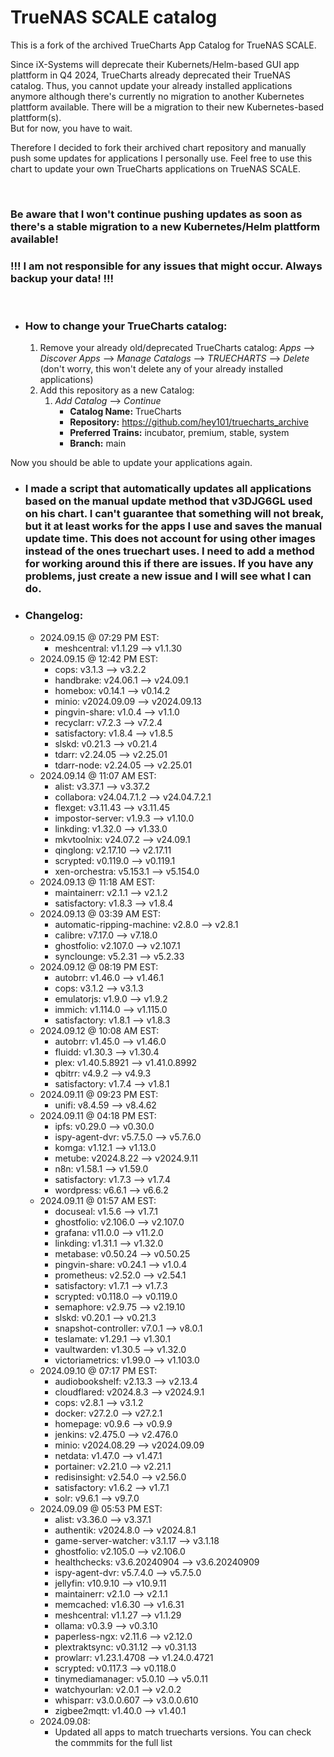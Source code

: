 # TrueNAS SCALE catalog

This is a fork of the archived TrueCharts App Catalog for TrueNAS SCALE.

Since iX-Systems will deprecate their Kubernets/Helm-based GUI app plattform in Q4 2024, TrueCharts already deprecated their TrueNAS catalog. Thus, you cannot update your already installed applications anymore although there's currently no migration to another Kubernetes plattform available. There will be a migration to their new Kubernetes-based plattform(s).  
But for now, you have to wait.

Therefore I decided to fork their archived chart repository and manually push some updates for applications I personally use. Feel free to use this chart to update your own TrueCharts applications on TrueNAS SCALE.

&nbsp;

### **Be aware that I won't continue pushing updates as soon as there's a stable migration to a new Kubernetes/Helm plattform available!**

### **!!! I am not responsible for any issues that might occur. Always backup your data! !!!**

&nbsp;

- ### How to change your TrueCharts catalog:
    
    1.  Remove your already old/deprecated TrueCharts catalog: *Apps* --> *Discover Apps* --> *Manage Catalogs* --> *TRUECHARTS* --> *Delete* (don't worry, this won't delete any of your already installed applications)
    2.  Add this repository as a new Catalog:
        1.  *Add Catalog* --> *Continue*
            - **Catalog Name:** TrueCharts
            - **Repository:** https://github.com/hey101/truecharts_archive
            - **Preferred Trains:** incubator, premium, stable, system
            - **Branch:** main

Now you should be able to update your applications again.

- ### I made a script that automatically updates all applications based on the manual update method that v3DJG6GL used on his chart. I can't guarantee that something will not break, but it at least works for the apps I use and saves the manual update time. This does not account for using other images instead of the ones truechart uses. I need to add a method for working around this if there are issues. If you have any problems, just create a new issue and I will see what I can do. 


- ### Changelog:
	- 2024.09.15 @ 07:29 PM EST:
		- meshcentral: v1.1.29 --> v1.1.30
	- 2024.09.15 @ 12:42 PM EST:
		- cops: v3.1.3 --> v3.2.2
		- handbrake: v24.06.1 --> v24.09.1
		- homebox: v0.14.1 --> v0.14.2
		- minio: v2024.09.09 --> v2024.09.13
		- pingvin-share: v1.0.4 --> v1.1.0
		- recyclarr: v7.2.3 --> v7.2.4
		- satisfactory: v1.8.4 --> v1.8.5
		- slskd: v0.21.3 --> v0.21.4
		- tdarr: v2.24.05 --> v2.25.01
		- tdarr-node: v2.24.05 --> v2.25.01
	- 2024.09.14 @ 11:07 AM EST:
		- alist: v3.37.1 --> v3.37.2
		- collabora: v24.04.7.1.2 --> v24.04.7.2.1
		- flexget: v3.11.43 --> v3.11.45
		- impostor-server: v1.9.3 --> v1.10.0
		- linkding: v1.32.0 --> v1.33.0
		- mkvtoolnix: v24.07.2 --> v24.09.1
		- qinglong: v2.17.10 --> v2.17.11
		- scrypted: v0.119.0 --> v0.119.1
		- xen-orchestra: v5.153.1 --> v5.154.0
	- 2024.09.13 @ 11:18 AM EST:
		- maintainerr: v2.1.1 --> v2.1.2
		- satisfactory: v1.8.3 --> v1.8.4
	- 2024.09.13 @ 03:39 AM EST:
		- automatic-ripping-machine: v2.8.0 --> v2.8.1
		- calibre: v7.17.0 --> v7.18.0
		- ghostfolio: v2.107.0 --> v2.107.1
		- synclounge: v5.2.31 --> v5.2.33
	- 2024.09.12 @ 08:19 PM EST:
		- autobrr: v1.46.0 --> v1.46.1
		- cops: v3.1.2 --> v3.1.3
		- emulatorjs: v1.9.0 --> v1.9.2
		- immich: v1.114.0 --> v1.115.0
		- satisfactory: v1.8.1 --> v1.8.3
	- 2024.09.12 @ 10:08 AM EST:
		- autobrr: v1.45.0 --> v1.46.0
		- fluidd: v1.30.3 --> v1.30.4
		- plex: v1.40.5.8921 --> v1.41.0.8992
		- qbitrr: v4.9.2 --> v4.9.3
		- satisfactory: v1.7.4 --> v1.8.1
	- 2024.09.11 @ 09:23 PM EST:
		- unifi: v8.4.59 --> v8.4.62
	- 2024.09.11 @ 04:18 PM EST:
		- ipfs: v0.29.0 --> v0.30.0
		- ispy-agent-dvr: v5.7.5.0 --> v5.7.6.0
		- komga: v1.12.1 --> v1.13.0
		- metube: v2024.8.22 --> v2024.9.11
		- n8n: v1.58.1 --> v1.59.0
		- satisfactory: v1.7.3 --> v1.7.4
		- wordpress: v6.6.1 --> v6.6.2
	- 2024.09.11 @ 01:57 AM EST:
		- docuseal: v1.5.6 --> v1.7.1
		- ghostfolio: v2.106.0 --> v2.107.0
		- grafana: v11.0.0 --> v11.2.0
		- linkding: v1.31.1 --> v1.32.0
		- metabase: v0.50.24 --> v0.50.25
		- pingvin-share: v0.24.1 --> v1.0.4
		- prometheus: v2.52.0 --> v2.54.1
		- satisfactory: v1.7.1 --> v1.7.3
		- scrypted: v0.118.0 --> v0.119.0
		- semaphore: v2.9.75 --> v2.19.10
		- slskd: v0.20.1 --> v0.21.3
		- snapshot-controller: v7.0.1 --> v8.0.1
		- teslamate: v1.29.1 --> v1.30.1
		- vaultwarden: v1.30.5 --> v1.32.0
		- victoriametrics: v1.99.0 --> v1.103.0
	- 2024.09.10 @ 07:17 PM EST:
		- audiobookshelf: v2.13.3 --> v2.13.4
		- cloudflared: v2024.8.3 --> v2024.9.1
		- cops: v2.8.1 --> v3.1.2
		- docker: v27.2.0 --> v27.2.1
		- homepage: v0.9.6 --> v0.9.9
		- jenkins: v2.475.0 --> v2.476.0
		- minio: v2024.08.29 --> v2024.09.09
		- netdata: v1.47.0 --> v1.47.1
		- portainer: v2.21.0 --> v2.21.1
		- redisinsight: v2.54.0 --> v2.56.0
		- satisfactory: v1.6.2 --> v1.7.1
		- solr: v9.6.1 --> v9.7.0
	- 2024.09.09 @ 05:53 PM EST:
		- alist: v3.36.0 --> v3.37.1
		- authentik: v2024.8.0 --> v2024.8.1
		- game-server-watcher: v3.1.17 --> v3.1.18
		- ghostfolio: v2.105.0 --> v2.106.0
		- healthchecks: v3.6.20240904 --> v3.6.20240909
		- ispy-agent-dvr: v5.7.4.0 --> v5.7.5.0
		- jellyfin: v10.9.10 --> v10.9.11
		- maintainerr: v2.1.0 --> v2.1.1
		- memcached: v1.6.30 --> v1.6.31
		- meshcentral: v1.1.27 --> v1.1.29
		- ollama: v0.3.9 --> v0.3.10
		- paperless-ngx: v2.11.6 --> v2.12.0
		- plextraktsync: v0.31.12 --> v0.31.13
		- prowlarr: v1.23.1.4708 --> v1.24.0.4721
		- scrypted: v0.117.3 --> v0.118.0
		- tinymediamanager: v5.0.10 --> v5.0.11
		- watchyourlan: v2.0.1 --> v2.0.2
		- whisparr: v3.0.0.607 --> v3.0.0.610
		- zigbee2mqtt: v1.40.0 --> v1.40.1
	- 2024.09.08:
   		- Updated all apps to match truecharts versions. You can check the commmits for the full list
